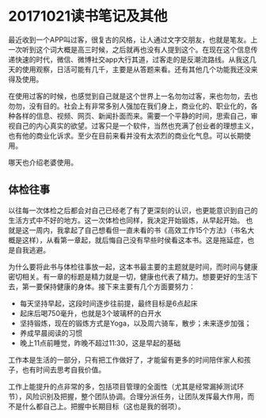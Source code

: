 # 20171021读书笔记及其他
最近收到一个APP叫过客，很复古的风格，让人通过文字交朋友，也就是笔友。上一次听到这个词大概是高三时候，之后就再也没有人提到这个。在现在这个信息传递快速的时代，微信、微博社交app大行其道，过客走的是反潮流路线。从我这几天的使用观察，日活可能有几千，主要是从答题来看。还有其他几个功能我还没来得及使用。

在使用过客的时候，也感觉到自己就是这个世界上一名勿勿过客，来也勿勿，去也勿勿，没有目的。社会上有非常多别人强加在我们身上，商业化的、职业化的，各种各样的信息、视频、网页、新闻扑面而来。需要一个平静的时间，思索自己，审视自己的内心真实的欲望。过客只是一个软件，当然也充满了创业者的理想主义，也有他的商业化诉求。至少在目前来看并没有太浓烈的商业化气息。可以长期使用。

哪天也介绍老婆使用。

## 体检往事
以往每一次体检之后都会对自己已经老了有了更深刻的认识，也更能意识到自己的生活方式中不好的地方。这一次体检也同样，我决定开始锻炼，从早起开始。
也就是这一周内，我拿起了自己想看但一直未看的书《高效工作15个方法》（书名大概是这样），从看第一章起，就后悔自己没有早些时侯看这本书。这是拖延症，也是自我逃避。

为什么要将此书与体检往事放一起，这本书最主要的主题就是时间，而时间与健康密切相关。有一章的标题是精力就是一切，健康也代表了精力。想要更好的生活下去，第一要保持健康的身体。接下来主要有几个方面要努力：
* 每天坚持早起，这段时间逐步往前提，最终目标是6点起床
* 起床后喝750毫升，也就是3个玻璃杯的白开水
* 坚持锻炼，现在的锻炼方式是Yoga，以及周六骑车，散步；未来逐步加强；
* 养成早晨阅读的习惯
* 晚上11点前睡觉，昨晚不超过11:30，这是早起的基础

工作本是生活的一部分，只有把工作做好了，才能留有更多的时间陪伴家人和孩子，也有时间去思考自我价值。

工作上能提升的点非常的多，包括项目管理的全面性（尤其是经常漏掉测试环节），风险识别及把握，整个团队协调。合理分派任务，让团队发挥最大作用，而不是什么都自己上。把握中长期目标（这也是我的弱项）。
